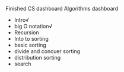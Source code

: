 Finished CS dashboard
Algorithms dashboard 
- Intro√
- big O notation√
- Recursion
- Into to sorting
- basic sorting
- divide and concuer sorting
- distribution sorting
- search